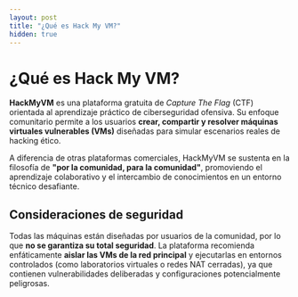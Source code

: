 ```yaml
---
layout: post
title: "¿Qué es Hack My VM?"
hidden: true
---
```


# ¿Qué es Hack My VM?

**HackMyVM** es una plataforma gratuita de _Capture The Flag_ (CTF) orientada al aprendizaje práctico de ciberseguridad ofensiva. Su enfoque comunitario permite a los usuarios **crear, compartir y resolver máquinas virtuales vulnerables (VMs)** diseñadas para simular escenarios reales de hacking ético.

A diferencia de otras plataformas comerciales, HackMyVM se sustenta en la filosofía de **"por la comunidad, para la comunidad"**, promoviendo el aprendizaje colaborativo y el intercambio de conocimientos en un entorno técnico desafiante.

## Consideraciones de seguridad

Todas las máquinas están diseñadas por usuarios de la comunidad, por lo que  **no se garantiza su total seguridad**. La plataforma recomienda enfáticamente **aislar las VMs de la red principal** y ejecutarlas en entornos controlados (como laboratorios virtuales o redes NAT cerradas), ya que contienen vulnerabilidades deliberadas y configuraciones potencialmente peligrosas.